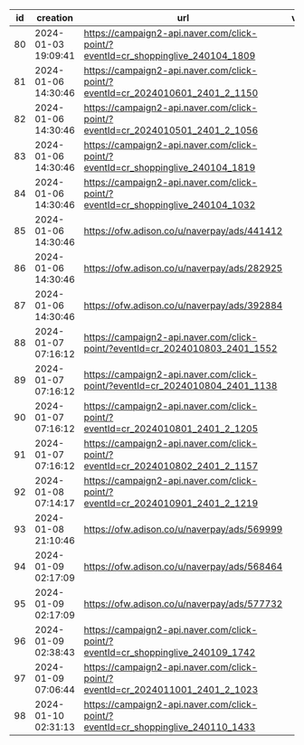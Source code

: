 | id | creation            | url                                                                              | visit |
| -- | ------------------- | -------------------------------------------------------------------------------- | ----- |
| 80 | 2024-01-03 19:09:41 | https://campaign2-api.naver.com/click-point/?eventId=cr_shoppinglive_240104_1809 |       |
| 81 | 2024-01-06 14:30:46 | https://campaign2-api.naver.com/click-point/?eventId=cr_2024010601_2401_2_1150   |       |
| 82 | 2024-01-06 14:30:46 | https://campaign2-api.naver.com/click-point/?eventId=cr_2024010501_2401_2_1056   |       |
| 83 | 2024-01-06 14:30:46 | https://campaign2-api.naver.com/click-point/?eventId=cr_shoppinglive_240104_1819 |       |
| 84 | 2024-01-06 14:30:46 | https://campaign2-api.naver.com/click-point/?eventId=cr_shoppinglive_240104_1032 |       |
| 85 | 2024-01-06 14:30:46 | https://ofw.adison.co/u/naverpay/ads/441412                                      |       |
| 86 | 2024-01-06 14:30:46 | https://ofw.adison.co/u/naverpay/ads/282925                                      |       |
| 87 | 2024-01-06 14:30:46 | https://ofw.adison.co/u/naverpay/ads/392884                                      |       |
| 88 | 2024-01-07 07:16:12 | https://campaign2-api.naver.com/click-point/?eventId=cr_2024010803_2401_1552     |       |
| 89 | 2024-01-07 07:16:12 | https://campaign2-api.naver.com/click-point/?eventId=cr_2024010804_2401_1138     |       |
| 90 | 2024-01-07 07:16:12 | https://campaign2-api.naver.com/click-point/?eventId=cr_2024010801_2401_2_1205   |       |
| 91 | 2024-01-07 07:16:12 | https://campaign2-api.naver.com/click-point/?eventId=cr_2024010802_2401_2_1157   |       |
| 92 | 2024-01-08 07:14:17 | https://campaign2-api.naver.com/click-point/?eventId=cr_2024010901_2401_2_1219   |       |
| 93 | 2024-01-08 21:10:46 | https://ofw.adison.co/u/naverpay/ads/569999                                      |       |
| 94 | 2024-01-09 02:17:09 | https://ofw.adison.co/u/naverpay/ads/568464                                      |       |
| 95 | 2024-01-09 02:17:09 | https://ofw.adison.co/u/naverpay/ads/577732                                      |       |
| 96 | 2024-01-09 02:38:43 | https://campaign2-api.naver.com/click-point/?eventId=cr_shoppinglive_240109_1742 |       |
| 97 | 2024-01-09 07:06:44 | https://campaign2-api.naver.com/click-point/?eventId=cr_2024011001_2401_2_1023   |       |
| 98 | 2024-01-10 02:31:13 | https://campaign2-api.naver.com/click-point/?eventId=cr_shoppinglive_240110_1433 |       |
